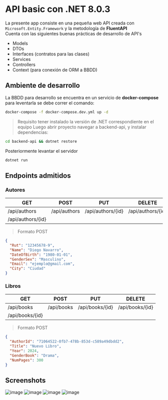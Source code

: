 # API basic con .NET 8.0.3
La presente app consiste en una pequeña web API creada con `Microsoft.Entity.Framework` y la metodología de **FluentAPI**  
Cuenta con las siguientes buenas prácticas de desarrollo de API's
- Models
- DTOs
- Interfaces (contratos para las clases)
- Services
- Controllers
- Context (para conexión de ORM a BBDD)

## Ambiente de desarrollo
La BBDD para desarrollo se encuentra en un servicio de **docker-compose** para leventarla se debe correr el comando:
```bash
docker-compose -f docker-compose.dev.yml up -d
```
> Requisito tener instalado la versión de .NET correspondiente en el equipo
Luego abrir proyecto navegar a backend-api, y instalar dependencias:
```bash
cd backend-api && dotnet restore
```
Posteriormente levantar el servidor
```bash
dotnet run
```
## Endpoints admitidos
### Autores
|GET|POST|PUT|DELETE|
|--------|--------|--------|--------|
|  /api/authors |    /api/authors    |    /api/authors/{id}    |  /api/authors/{id} |    
|  /api/authors/{id}  |        |        |
> Formato POST
```json
{
  "Rut": "12345678-9",
  "Name": "Diego Navarro",
  "DateOfBirth": "1980-01-01",
  "GenderSex": "Masculino",
  "Email": "ejemplo@gmail.com",
  "City": "Ciudad"
}
```
### Libros
|GET|POST|PUT|DELETE|
|--------|--------|--------|--------|
|  /api/books |    /api/books    |    /api/books/{id}    |  /api/books/{id} |    
|  /api/books/{id}  |        |        |
> Formato POST
```json
{
  "AuthorId": "71064522-0fb7-478b-853d-c589a49dbdd2",
  "Title": "Nuevo Libro",
  "Year": 2024,
  "GenderBook": "Drama",
  "NumPages": 300
}
```



## Screenshots
![image](https://github.com/Mattcri/app-euro/assets/61167254/797f26d3-dac6-4acd-8b24-508e952fd602)
![image](https://github.com/Mattcri/app-euro/assets/61167254/1c3fb050-1d6f-49cd-ac73-1de12b530913)
![image](https://github.com/Mattcri/app-euro/assets/61167254/935b7000-edf4-49af-ac3c-d1a4652de642)
![image](https://github.com/Mattcri/app-euro/assets/61167254/89f1360f-6042-4a07-a08d-710e17f0c47a)
